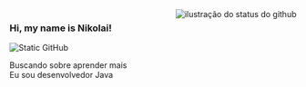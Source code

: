 <img align='right' src="https://github-readme-stats.vercel.app/api?username=iuricode&show_icons=true&title_color=783c00&text_color=af552e&icon_color=783c00&bg_color=f8efd4&cache_seconds=2300" alt="ilustração do status do github">

### Hi, my name is Nikolai!

<img src="https://img.shields.io/static/v1?label=Overview&message=NikolaiHryhoriev&color=f8efd4&style=for-the-badge&logo=GitHub" alt="Static GitHub">

<p>Buscando sobre aprender mais<br/> Eu sou desenvolvedor Java</p>
